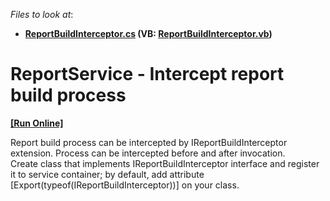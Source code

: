 <!-- default file list -->
*Files to look at*:

* **[ReportBuildInterceptor.cs](./CS/S171806_Build.Web/ReportBuildInterceptor.cs) (VB: [ReportBuildInterceptor.vb](./VB/S171806_Build.Web/ReportBuildInterceptor.vb))**
<!-- default file list end -->
# ReportService - Intercept report build process
<!-- run online -->
**[[Run Online]](https://codecentral.devexpress.com/e4865)**
<!-- run online end -->


<p>Report build process can be intercepted by IReportBuildInterceptor extension. Process can be intercepted before and after invocation.<br />
Create class that implements IReportBuildInterceptor interface and register it to service container; by default, add attribute [Export(typeof(IReportBuildInterceptor))] on your class.</p>

<br/>


